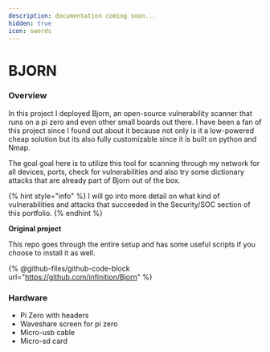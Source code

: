 ```yaml
---
description: documentation coming soon...
hidden: true
icon: swords
---
```


# BJORN

### Overview&#x20;

In this project I deployed Bjorn, an open-source vulnerability scanner that runs on a pi zero and even other small boards out there. I have been a fan of this project since I found out about it because not only is it a low-powered cheap solution but its also fully customizable since it is built on python and Nmap.

The goal goal here is to utilize this tool for scanning through my network for all devices, ports, check for vulnerabilities and also try some dictionary attacks that are already part of Bjorn out of the box.

{% hint style="info" %}
I will go into more detail on what kind of vulnerabilities and attacks that succeeded in the Security/SOC section of this portfolio.
{% endhint %}



**Original project**&#x20;

This repo goes through the entire setup and has some useful scripts if you choose to install it as well.

{% @github-files/github-code-block url="https://github.com/infinition/Bjorn" %}

### Hardware

* Pi Zero with headers
* Waveshare screen for pi zero
* Micro-usb cable&#x20;
* Micro-sd card



###

